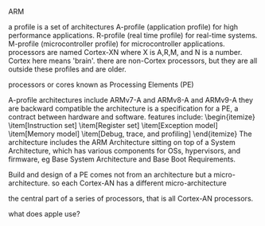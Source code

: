 ARM

a profile is a set of architectures
A-profile (application profile) for high performance applications.
R-profile (real time profile) for real-time systems. 
M-profile (microcontroller profile) for microcontroller applications. 
processors are named Cortex-XN where X is A,R,M, and N is a number. Cortex here means 'brain'.
there are non-Cortex processors, but they are all outside these profiles and are older.

processors or cores known as Processing Elements (PE)

A-profile architectures include ARMv7-A and ARMv8-A and ARMv9-A
they are backward compatible
the architecture is a specification for a PE, a contract between hardware and software.
features include:
\begin{itemize}
    \item[Instruction set]
    \item[Register set]
    \item[Exception model]
    \item[Memory model]
    \item[Debug, trace, and profiling]
\end{itemize}
The architecture includes the ARM Architecture sitting on top of a System Architecture, which has various components for OSs, hypervisors, and firmware, eg Base System Architecture and Base Boot Requirements.

Build and design of a PE comes not from an architecture but a micro-architecture. 
so each Cortex-AN has a different micro-architecture





the central part of a series of processors, that is all Cortex-AN processors. 



what does apple use?